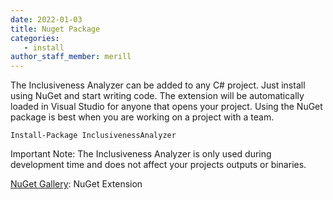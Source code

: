 ```yaml
---
date: 2022-01-03
title: Nuget Package
categories:
   - install
author_staff_member: merill
---
```

The Inclusiveness Analyzer can be added to any C# project. Just install using NuGet and start writing code. The extension will be automatically loaded in Visual Studio for anyone that opens your project. Using the NuGet package is best when you are working on a project with a team.

    Install-Package InclusivenessAnalyzer

Important Note: The Inclusiveness Analyzer is only used during development time and does not affect your projects outputs or binaries.

[NuGet Gallery](https://www.nuget.org/packages/InclusivenessAnalyzer/): NuGet Extension
